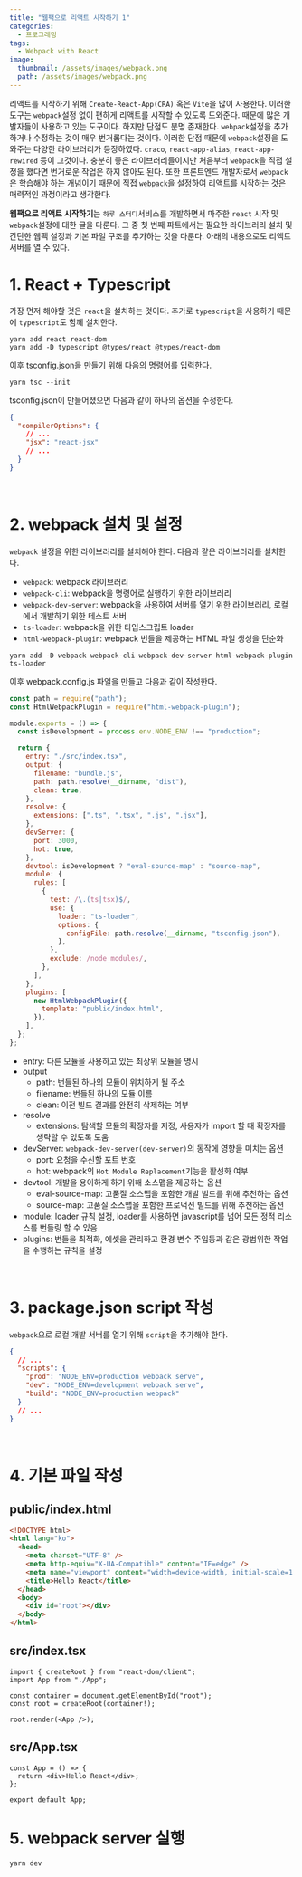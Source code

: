 ```yaml
---
title: "웹팩으로 리액트 시작하기 1"
categories:
  - 프로그래밍
tags:
  - Webpack with React
image:
  thumbnail: /assets/images/webpack.png
  path: /assets/images/webpack.png
---
```


리액트를 시작하기 위해 `Create-React-App(CRA)` 혹은 `Vite`을 많이 사용한다. 이러한 도구는 `webpack`설정 없이 편하게 리액트를 시작할 수 있도록 도와준다. 때문에 많은 개발자들이 사용하고 있는 도구이다. 하지만 단점도 분명 존재한다. `webpack`설정을 추가하거나 수정하는 것이 매우 번거롭다는 것이다. 이러한 단점 때문에 `webpack`설정을 도와주는 다양한 라이브러리가 등장하였다. `craco`, `react-app-alias`, `react-app-rewired` 등이 그것이다. 충분히 좋은 라이브러리들이지만 처음부터 `webpack`을 직접 설정을 했다면 번거로운 작업은 하지 않아도 된다. 또한 프론트엔드 개발자로서 `webpack`은 학습해야 하는 개념이기 때문에 직접 `webpack`을 설정하여 리액트를 시작하는 것은 매력적인 과정이라고 생각한다.

**웹팩으로 리액트 시작하기**는 `하루 스터디`서비스를 개발하면서 마주한 `react` 시작 및 `webpack`설정에 대한 글을 다룬다. 그 중 첫 번째 파트에서는 필요한 라이브러리 설치 및 간단한 웹팩 설정과 기본 파일 구조를 추가하는 것을 다룬다. 아래의 내용으로도 리액트 서버를 열 수 있다.

# 1. React + Typescript

가장 먼저 해야할 것은 `react`을 설치하는 것이다. 추가로 `typescript`을 사용하기 때문에 `typescript`도 함께 설치한다.

```shell
yarn add react react-dom
yarn add -D typescript @types/react @types/react-dom
```

이후 tsconfig.json을 만들기 위해 다음의 명령어를 입력한다.

```shell
yarn tsc --init
```

tsconfig.json이 만들어졌으면 다음과 같이 하나의 옵션을 수정한다.

```json
{
  "compilerOptions": {
    // ...
    "jsx": "react-jsx"
    // ...
  }
}
```

<br/>

# 2. webpack 설치 및 설정

`webpack` 설정을 위한 라이브러리를 설치해야 한다. 다음과 같은 라이브러리를 설치한다.

- `webpack`: webpack 라이브러리
- `webpack-cli`: webpack을 명령어로 실행하기 위한 라이브러리
- `webpack-dev-server`: webpack을 사용하여 서버를 열기 위한 라이브러리, 로컬에서 개발하기 위한 테스트 서버
- `ts-loader`: webpack을 위한 타입스크립트 loader
- `html-webpack-plugin`: webpack 번들을 제공하는 HTML 파일 생성을 단순화

```shell
yarn add -D webpack webpack-cli webpack-dev-server html-webpack-plugin ts-loader
```

이후 webpack.config.js 파일을 만들고 다음과 같이 작성한다.

```javascript
const path = require("path");
const HtmlWebpackPlugin = require("html-webpack-plugin");

module.exports = () => {
  const isDevelopment = process.env.NODE_ENV !== "production";

  return {
    entry: "./src/index.tsx",
    output: {
      filename: "bundle.js",
      path: path.resolve(__dirname, "dist"),
      clean: true,
    },
    resolve: {
      extensions: [".ts", ".tsx", ".js", ".jsx"],
    },
    devServer: {
      port: 3000,
      hot: true,
    },
    devtool: isDevelopment ? "eval-source-map" : "source-map",
    module: {
      rules: [
        {
          test: /\.(ts|tsx)$/,
          use: {
            loader: "ts-loader",
            options: {
              configFile: path.resolve(__dirname, "tsconfig.json"),
            },
          },
          exclude: /node_modules/,
        },
      ],
    },
    plugins: [
      new HtmlWebpackPlugin({
        template: "public/index.html",
      }),
    ],
  };
};
```

- entry: 다른 모듈을 사용하고 있는 최상위 모듈을 명시
- output
  - path: 번들된 하나의 모듈이 위치하게 될 주소
  - filename: 번들된 하나의 모듈 이름
  - clean: 이전 빌드 결과를 완전히 삭제하는 여부
- resolve
  - extensions: 탐색할 모듈의 확장자를 지정, 사용자가 import 할 때 확장자를 생략할 수 있도록 도움
- devServer: `webpack-dev-server(dev-server)`의 동작에 영향을 미치는 옵션
  - port: 요청을 수신할 포트 번호
  - hot: webpack의 `Hot Module Replacement`기능을 활성화 여부
- devtool: 개발을 용이하게 하기 위해 소스맵을 제공하는 옵션
  - eval-source-map: 고품질 소스맵을 포함한 개발 빌드를 위해 추천하는 옵션
  - source-map: 고품질 소스맵을 포함한 프로덕션 빌드를 위해 추천하는 옵션
- module: loader 규칙 설정, loader를 사용하면 javascript를 넘어 모든 정적 리소스를 번들링 할 수 있음
- plugins: 번들을 최적화, 에셋을 관리하고 환경 변수 주입등과 같은 광범위한 작업을 수행하는 규칙을 설정

<br/>

# 3. package.json script 작성

`webpack`으로 로컬 개발 서버를 열기 위해 `script`을 추가해야 한다.

```json
{
  // ...
  "scripts": {
    "prod": "NODE_ENV=production webpack serve",
    "dev": "NODE_ENV=development webpack serve",
    "build": "NODE_ENV=production webpack"
  }
  // ...
}
```

<br/>

# 4. 기본 파일 작성

## public/index.html

```html
<!DOCTYPE html>
<html lang="ko">
  <head>
    <meta charset="UTF-8" />
    <meta http-equiv="X-UA-Compatible" content="IE=edge" />
    <meta name="viewport" content="width=device-width, initial-scale=1.0" />
    <title>Hello React</title>
  </head>
  <body>
    <div id="root"></div>
  </body>
</html>
```

## src/index.tsx

```tsx
import { createRoot } from "react-dom/client";
import App from "./App";

const container = document.getElementById("root");
const root = createRoot(container!);

root.render(<App />);
```

## src/App.tsx

```tsx
const App = () => {
  return <div>Hello React</div>;
};

export default App;
```

# 5. webpack server 실행

```shell
yarn dev
```
